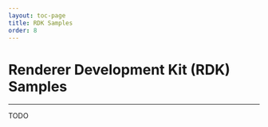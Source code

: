 ```yaml
---
layout: toc-page
title: RDK Samples
order: 8
---
```


# Renderer Development Kit (RDK) Samples
---

TODO
